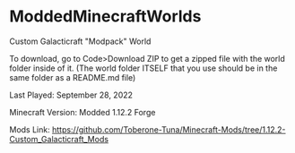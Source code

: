 # ModdedMinecraftWorlds

Custom Galacticraft "Modpack" World

To download, go to Code>Download ZIP to get a zipped file with the world folder inside of it. (The world folder ITSELF that you use should be in the same folder as a README.md file)

Last Played: September 28, 2022

Minecraft Version: Modded 1.12.2 Forge

Mods Link: https://github.com/Toberone-Tuna/Minecraft-Mods/tree/1.12.2-Custom_Galacticraft_Mods